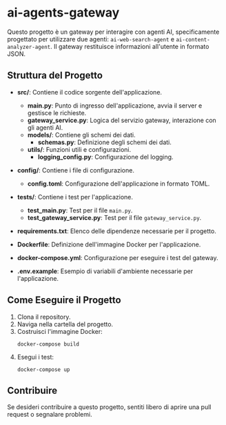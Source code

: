 # ai-agents-gateway

Questo progetto è un gateway per interagire con agenti AI, specificamente progettato per utilizzare due agenti: `ai-web-search-agent` e `ai-content-analyzer-agent`. Il gateway restituisce informazioni all'utente in formato JSON.

## Struttura del Progetto

- **src/**: Contiene il codice sorgente dell'applicazione.
  - **main.py**: Punto di ingresso dell'applicazione, avvia il server e gestisce le richieste.
  - **gateway_service.py**: Logica del servizio gateway, interazione con gli agenti AI.
  - **models/**: Contiene gli schemi dei dati.
    - **schemas.py**: Definizione degli schemi dei dati.
  - **utils/**: Funzioni utili e configurazioni.
    - **logging_config.py**: Configurazione del logging.

- **config/**: Contiene i file di configurazione.
  - **config.toml**: Configurazione dell'applicazione in formato TOML.

- **tests/**: Contiene i test per l'applicazione.
  - **test_main.py**: Test per il file `main.py`.
  - **test_gateway_service.py**: Test per il file `gateway_service.py`.

- **requirements.txt**: Elenco delle dipendenze necessarie per il progetto.

- **Dockerfile**: Definizione dell'immagine Docker per l'applicazione.

- **docker-compose.yml**: Configurazione per eseguire i test del gateway.

- **.env.example**: Esempio di variabili d'ambiente necessarie per l'applicazione.

## Come Eseguire il Progetto

1. Clona il repository.
2. Naviga nella cartella del progetto.
3. Costruisci l'immagine Docker:
   ```
   docker-compose build
   ```
4. Esegui i test:
   ```
   docker-compose up
   ```

## Contribuire

Se desideri contribuire a questo progetto, sentiti libero di aprire una pull request o segnalare problemi.